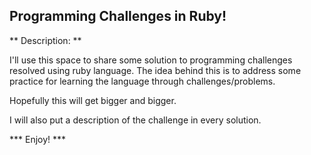 Programming Challenges in Ruby!
---

** Description: **


I'll use this space to share some solution to programming challenges resolved using ruby language.
The idea behind this is to address some practice for learning the language through challenges/problems.

Hopefully this will get bigger and bigger.

I will also put a description of the challenge in every solution.

*** Enjoy! ***